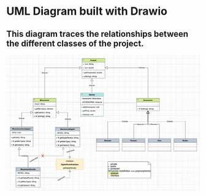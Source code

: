 # UML Diagram built with Drawio

This diagram traces the relationships between the different classes of the project.
---

![uml](uml-diagram.png)
